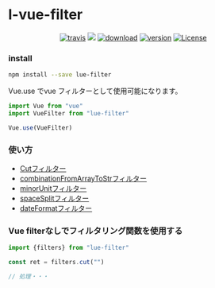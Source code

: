 # l-vue-filter

<p align="center">
  <a href="https://travis-ci.org/inkusu/l-vue-filter"><img src="https://travis-ci.org/inkusu/l-vue-filter.svg?branch=master" alt="travis"></a>
  <a href="https://codecov.io/gh/inkusu/l-vue-filter"><img src="https://codecov.io/gh/inkusu/l-vue-filter/branch/master/graph/badge.svg" /></a>
  <a href="https://www.npmjs.com/package/l-vue-filter"><img src="https://badgen.net/npm/dm/l-vue-filter" alt="download"></a>
  <a href="https://www.npmjs.com/package/l-vue-filter"><img src="https://badgen.net/npm/v/l-vue-filter" alt="version"></a>
  <a href="https://www.npmjs.com/package/l-vue-filter"><img src="https://badgen.net/npm/license/l-vue-filter" alt="License"></a>
 </p>
 
### install

```bash
npm install --save lue-filter
```

Vue.use でvue フィルターとして使用可能になります。
```javascript
import Vue from "vue"
import VueFilter from "lue-filter"

Vue.use(VueFilter)
```

### 使い方

* [Cutフィルター](https://github.com/inkusu/l-vue-filter/blob/master/src/filter.ts#L15)
* [combinationFromArrayToStrフィルター](https://github.com/inkusu/l-vue-filter/blob/master/src/filter.ts#L30)
* [minorUnitフィルター](https://github.com/inkusu/l-vue-filter/blob/master/src/filter.ts#L54)
* [spaceSplitフィルター](https://github.com/inkusu/l-vue-filter/blob/master/src/filter.ts#L65)
* [dateFormatフィルター](https://github.com/inkusu/l-vue-filter/blob/master/src/filter.ts#L77) 

### Vue filterなしでフィルタリング関数を使用する

```javascript
import {filters} from "lue-filter"

const ret = filters.cut("")

// 処理・・・

```